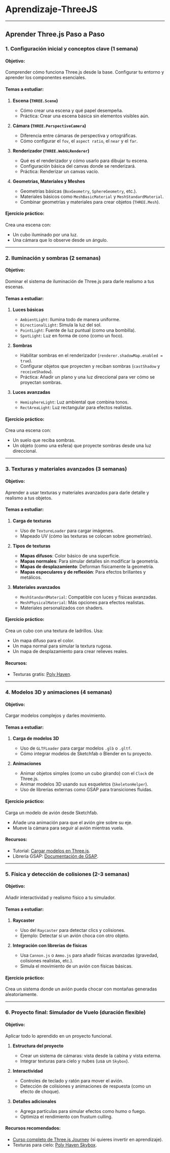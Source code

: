 # Aprendizaje-ThreeJS

---

## **Aprender Three.js Paso a Paso**  

### **1. Configuración inicial y conceptos clave (1 semana)**  

#### **Objetivo:**  
Comprender cómo funciona Three.js desde la base. Configurar tu entorno y aprender los componentes esenciales.

#### **Temas a estudiar:**  
1. **Escena (`THREE.Scene`)**  
   - Cómo crear una escena y qué papel desempeña.  
   - Práctica: Crear una escena básica sin elementos visibles aún.  

2. **Cámara (`THREE.PerspectiveCamera`)**  
   - Diferencia entre cámaras de perspectiva y ortográficas.  
   - Cómo configurar el `fov`, el `aspect ratio`, el `near` y el `far`.

3. **Renderizador (`THREE.WebGLRenderer`)**  
   - Qué es el renderizador y cómo usarlo para dibujar tu escena.  
   - Configuración básica del canvas donde se renderizará.  
   - Práctica: Renderizar un canvas vacío.

4. **Geometrías, Materiales y Meshes**  
   - Geometrías básicas (`BoxGeometry`, `SphereGeometry`, etc.).  
   - Materiales básicos como `MeshBasicMaterial` y `MeshStandardMaterial`.  
   - Combinar geometrías y materiales para crear objetos (`THREE.Mesh`).  

#### **Ejercicio práctico:**  
Crea una escena con:  
- Un cubo iluminado por una luz.  
- Una cámara que lo observe desde un ángulo.

---

### **2. Iluminación y sombras (2 semanas)**  

#### **Objetivo:**  
Dominar el sistema de iluminación de Three.js para darle realismo a tus escenas.

#### **Temas a estudiar:**  
1. **Luces básicas**  
   - `AmbientLight`: Ilumina todo de manera uniforme.  
   - `DirectionalLight`: Simula la luz del sol.  
   - `PointLight`: Fuente de luz puntual (como una bombilla).  
   - `SpotLight`: Luz en forma de cono (como un foco).  

2. **Sombras**  
   - Habilitar sombras en el renderizador (`renderer.shadowMap.enabled = true`).  
   - Configurar objetos que proyecten y reciban sombras (`castShadow` y `receiveShadow`).  
   - Práctica: Añadir un plano y una luz direccional para ver cómo se proyectan sombras.  

3. **Luces avanzadas**  
   - `HemisphereLight`: Luz ambiental que combina tonos.  
   - `RectAreaLight`: Luz rectangular para efectos realistas.  

#### **Ejercicio práctico:**  
Crea una escena con:  
- Un suelo que reciba sombras.  
- Un objeto (como una esfera) que proyecte sombras desde una luz direccional.  

---

### **3. Texturas y materiales avanzados (3 semanas)**  

#### **Objetivo:**  
Aprender a usar texturas y materiales avanzados para darle detalle y realismo a tus objetos.

#### **Temas a estudiar:**  
1. **Carga de texturas**  
   - Uso de `TextureLoader` para cargar imágenes.  
   - Mapeado UV (cómo las texturas se colocan sobre geometrías).  

2. **Tipos de texturas**  
   - **Mapas difusos**: Color básico de una superficie.  
   - **Mapas normales**: Para simular detalles sin modificar la geometría.  
   - **Mapas de desplazamiento**: Deforman físicamente la geometría.  
   - **Mapas especulares y de reflexión**: Para efectos brillantes y metálicos.  

3. **Materiales avanzados**  
   - `MeshStandardMaterial`: Compatible con luces y físicas avanzadas.  
   - `MeshPhysicalMaterial`: Más opciones para efectos realistas.  
   - Materiales personalizados con shaders.

#### **Ejercicio práctico:**  
Crea un cubo con una textura de ladrillos. Usa:  
- Un mapa difuso para el color.  
- Un mapa normal para simular la textura rugosa.  
- Un mapa de desplazamiento para crear relieves reales.  

#### **Recursos:**  
- Texturas gratis: [Poly Haven](https://polyhaven.com/textures).  

---

### **4. Modelos 3D y animaciones (4 semanas)**  

#### **Objetivo:**  
Cargar modelos complejos y darles movimiento.

#### **Temas a estudiar:**  
1. **Carga de modelos 3D**  
   - Uso de `GLTFLoader` para cargar modelos `.glb` o `.gltf`.  
   - Cómo integrar modelos de Sketchfab o Blender en tu proyecto.  

2. **Animaciones**  
   - Animar objetos simples (como un cubo girando) con el `Clock` de Three.js.  
   - Animar modelos 3D usando sus esqueletos (`SkeletonHelper`).  
   - Uso de librerías externas como GSAP para transiciones fluidas.  

#### **Ejercicio práctico:**  
Carga un modelo de avión desde Sketchfab.  
- Añade una animación para que el avión gire sobre su eje.  
- Mueve la cámara para seguir al avión mientras vuela.  

#### **Recursos:**  
- Tutorial: [Cargar modelos en Three.js](https://threejs.org/examples/#webgl_loader_gltf).  
- Librería GSAP: [Documentación de GSAP](https://greensock.com/gsap/).  

---

### **5. Física y detección de colisiones (2-3 semanas)**  

#### **Objetivo:**  
Añadir interactividad y realismo físico a tu simulador.

#### **Temas a estudiar:**  
1. **Raycaster**  
   - Uso del `Raycaster` para detectar clics y colisiones.  
   - Ejemplo: Detectar si un avión choca con otro objeto.  

2. **Integración con librerías de físicas**  
   - Usa `Cannon.js` o `Ammo.js` para añadir físicas avanzadas (gravedad, colisiones realistas, etc.).  
   - Simula el movimiento de un avión con físicas básicas.  

#### **Ejercicio práctico:**  
Crea un sistema donde un avión pueda chocar con montañas generadas aleatoriamente.  

---

### **6. Proyecto final: Simulador de Vuelo (duración flexible)**  

#### **Objetivo:**  
Aplicar todo lo aprendido en un proyecto funcional.  

1. **Estructura del proyecto**  
   - Crear un sistema de cámaras: vista desde la cabina y vista externa.  
   - Integrar texturas para cielo y nubes (usa un `Skybox`).  

2. **Interactividad**  
   - Controles de teclado y ratón para mover el avión.  
   - Detección de colisiones y animaciones de respuesta (como un efecto de choque).  

3. **Detalles adicionales**  
   - Agrega partículas para simular efectos como humo o fuego.  
   - Optimiza el rendimiento con frustum culling.  

#### **Recursos recomendados:**  
- [Curso completo de Three.js Journey](https://threejs-journey.com/) (si quieres invertir en aprendizaje).  
- Texturas para cielo: [Poly Haven Skybox](https://polyhaven.com/hdris).
